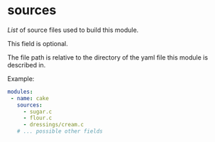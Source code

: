 # sources

_List_ of source files used to build this module.

This field is optional.

The file path is relative to the directory of the yaml file this module
is described in.

Example:

```yaml
modules:
 - name: cake
   sources:
     - sugar.c
     - flour.c
     - dressings/cream.c
   # ... possible other fields
```
